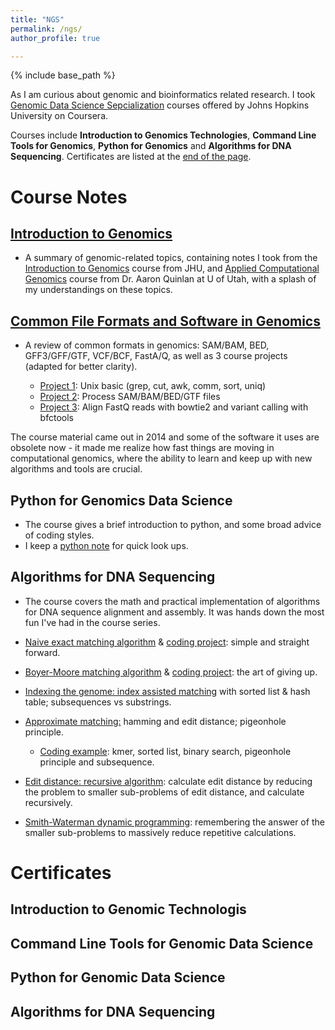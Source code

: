 ```yaml
---
title: "NGS"
permalink: /ngs/
author_profile: true

---
```


{% include base_path %}

As I am curious about genomic and bioinformatics related research.
I took [Genomic Data Science Sepcialization](https://www.coursera.org/specializations/genomic-data-science) courses offered by Johns Hopkins University on Coursera.

Courses include **Introduction to Genomics Technologies**, **Command Line Tools for Genomics**, **Python for Genomics** and **Algorithms for DNA Sequencing**.
Certificates are listed at the [end of the page](#certificates).

# Course Notes

## [Introduction to Genomics](/courses/2023/03/introduction-to-genomics/)

* A summary of genomic-related topics, containing notes  I took from the [Introduction to Genomics](https://www.coursera.org/learn/introduction-genomics) course from JHU, and [Applied Computational Genomics](https://github.com/quinlan-lab/applied-computational-genomics) course from Dr. Aaron Quinlan at U of Utah, with a splash of my understandings on these topics.

## [Common File Formats and Software in Genomics](/courses/2023/03/common-file-formats-and-software-in-genomics/)

* A review of common formats in genomics: SAM/BAM, BED, GFF3/GFF/GTF, VCF/BCF, FastA/Q, as well as 3 course projects (adapted for better clarity).

    - [Project 1](/courses/2023/03/common-file-formats-and-software-in-genomics/#seg9): Unix basic (grep, cut, awk, comm, sort, uniq)
    - [Project 2](/courses/2023/03/common-file-formats-and-software-in-genomics/#seg10): Process SAM/BAM/BED/GTF files
    - [Project 3](/courses/2023/03/common-file-formats-and-software-in-genomics/#seg11): Align FastQ reads with bowtie2 and variant calling with bfctools

The course material came out in 2014 and some of the software it uses are obsolete now - it made me realize how fast things are moving in computational genomics, where the ability to learn and keep up with new algorithms and tools are crucial.

## Python for Genomics Data Science

* The course gives a brief introduction to python, and some broad advice of coding styles.
* I keep a [python note](/dev-logs/2023/04/python-notes/) for quick look ups.

<a name="algorithm"></a>
## Algorithms for DNA Sequencing 

* The course covers the math and practical implementation of algorithms for DNA sequence alignment and assembly. It was hands down the most fun I've had in the course series.

* [Naive exact matching algorithm](/posts/2023/04/naive-exact-matching-algorithm/) & [coding project](https://colab.research.google.com/github/gr-grey/genomic-courses/blob/main/naive_exact_match.ipynb): simple and straight forward.
* [Boyer-Moore matching algorithm](/posts/2023/04/boyer-moore-matching-algorithm/) & [coding project](https://colab.research.google.com/github/gr-grey/genomic-courses/blob/main/boyer_moore_matching.ipynb): the art of giving up.
* [Indexing the genome: index assisted matching](/posts/2023/04/index-assisted-matching/) with sorted list & hash table; subsequences vs substrings.
* [Approximate matching:](/posts/2023/04/approximate-matching-hamming-and-edit-distance-pigeonhole-principle) hamming and edit distance; pigeonhole principle.
    - [Coding example](/posts/2023/04/coding-example-index-assisted-matching/): kmer, sorted list, binary search, pigeonhole principle and subsequence.
* [Edit distance: recursive algorithm](/posts/2023/04/edit-distance-calculation/): calculate edit distance by reducing the problem to smaller sub-problems of edit distance, and calculate recursively.
* [Smith-Waterman dynamic programming](/posts/2023/04/dynamics-programming-for-edit-distance/): remembering the answer of the smaller sub-problems to massively reduce repetitive calculations.

<!-- Courses include [**Introduction to Genomics Technologies**](/files/course-introduction-to-genomics-technologies.pdf), [**Command Line Tools for Genomics**](/files/course-certificate-command-line-tools-for-genomic-data-science.pdf), [**Python for Genomics**](/files/course-certificate-python-for-genomic-data-science.pdf) and [**Algorithms for DNA Sequencing**](/files/course-certificate-algorithms-for-dna-sequencing.pdf) (the links take you to certificates). -->

# Certificates

## Introduction to Genomic Technologis

<object data="/files/course-certificate-introduction-to-genomic-technologies.pdf" width="1000" height="835" type='application/pdf'></object>

## Command Line Tools for Genomic Data Science

<object data="/files/course-certificate-command-line-tools-for-genomic-data-science.pdf" width="1000" height="835" type='application/pdf'></object>

## Python for Genomic Data Science

<object data="/files/course-certificate-python-for-genomic-data-science.pdf" width="1000" height="835" type='application/pdf'></object>

## Algorithms for DNA Sequencing

<object data="/files/course-certificate-algorithms-for-dna-sequencing.pdf" width="1000" height="835" type='application/pdf'></object>
